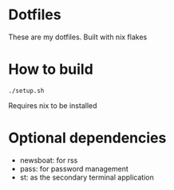 # Dotfiles

These are my dotfiles. Built with nix flakes

# How to build
```
./setup.sh
```

Requires nix to be installed

# Optional dependencies
- newsboat: for rss
- pass: for password management
- st: as the secondary terminal application
